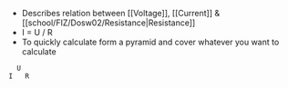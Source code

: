 - Describes relation between [[Voltage]], [[Current]] & [[school/FIZ/Dosw02/Resistance|Resistance]]
- I = U / R
- To quickly calculate form a pyramid and cover whatever you want to calculate
```
  U
I   R
```
